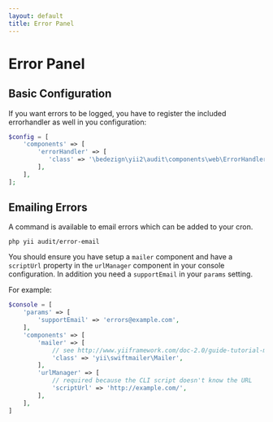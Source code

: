 ```yaml
---
layout: default
title: Error Panel
---
```


# Error Panel

## Basic Configuration

If you want errors to be logged, you have to register the included errorhandler as well in you configuration:

```php
$config = [
    'components' => [
        'errorHandler' => [
           'class' => '\bedezign\yii2\audit\components\web\ErrorHandler',
        ],
    ],
];
```

## Emailing Errors

A command is available to email errors which can be added to your cron. 

```
php yii audit/error-email
```

You should ensure you have setup a `mailer` component and have a `scriptUrl` property in the `urlManager` component in your console configuration. In addition you need a `supportEmail` in your `params` setting.

For example:

```php
$console = [
    'params' => [
        'supportEmail' => 'errors@example.com',
    ],
    'components' => [
        'mailer' => [
            // see http://www.yiiframework.com/doc-2.0/guide-tutorial-mailing.html
            'class' => 'yii\swiftmailer\Mailer',
        ],
        'urlManager' => [
            // required because the CLI script doesn't know the URL
            'scriptUrl' => 'http://example.com/',
        ],
    ],
]
```
